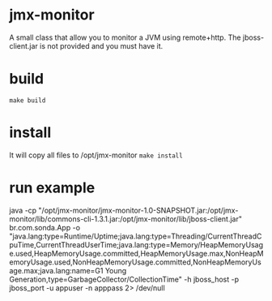 # jmx-monitor
A small class that allow you to monitor a JVM using remote+http. The jboss-client.jar is not provided and you must have it.

# build
```make build```

# install
It will copy all files to /opt/jmx-monitor
```make install```

# run example
java -cp "/opt/jmx-monitor/jmx-monitor-1.0-SNAPSHOT.jar:/opt/jmx-monitor/lib/commons-cli-1.3.1.jar:/opt/jmx-monitor/lib/jboss-client.jar" br.com.sonda.App -o "java.lang:type=Runtime/Uptime;java.lang:type=Threading/CurrentThreadCpuTime,CurrentThreadUserTime;java.lang:type=Memory/HeapMemoryUsage.used,HeapMemoryUsage.committed,HeapMemoryUsage.max,NonHeapMemoryUsage.used,NonHeapMemoryUsage.committed,NonHeapMemoryUsage.max;java.lang:name=G1 Young Generation,type=GarbageCollector/CollectionTime" -h jboss_host -p jboss_port -u appuser -n apppass 2> /dev/null
